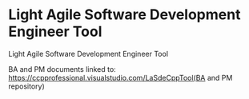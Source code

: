 # Light Agile Software Development Engineer Tool
Light Agile Software Development Engineer Tool

BA and PM documents linked to:
https://ccpprofessional.visualstudio.com/LaSdeCppTool(BA and PM repository)
